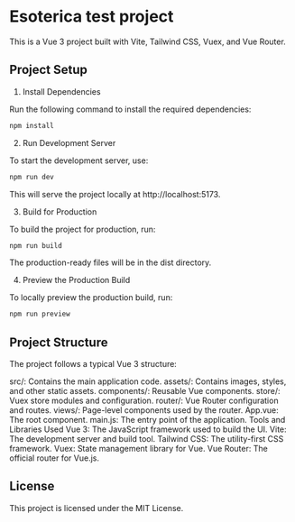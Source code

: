 # Esoterica test project

This is a Vue 3 project built with Vite, Tailwind CSS, Vuex, and Vue Router.

## Project Setup
1. Install Dependencies

Run the following command to install the required dependencies:

```bash
npm install
```
2. Run Development Server

To start the development server, use:

```bash
npm run dev
```
This will serve the project locally at http://localhost:5173.

3. Build for Production

To build the project for production, run:

```bash
npm run build
```
The production-ready files will be in the dist directory.


4. Preview the Production Build

To locally preview the production build, run:

```bash
npm run preview
```

## Project Structure

The project follows a typical Vue 3 structure:

src/: Contains the main application code.
assets/: Contains images, styles, and other static assets.
components/: Reusable Vue components.
store/: Vuex store modules and configuration.
router/: Vue Router configuration and routes.
views/: Page-level components used by the router.
App.vue: The root component.
main.js: The entry point of the application.
Tools and Libraries Used
Vue 3: The JavaScript framework used to build the UI.
Vite: The development server and build tool.
Tailwind CSS: The utility-first CSS framework.
Vuex: State management library for Vue.
Vue Router: The official router for Vue.js.


## License

This project is licensed under the MIT License.